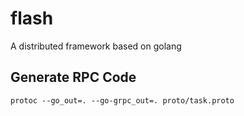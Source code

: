# flash
A distributed framework based on golang

## Generate RPC Code
```shell
protoc --go_out=. --go-grpc_out=. proto/task.proto
```